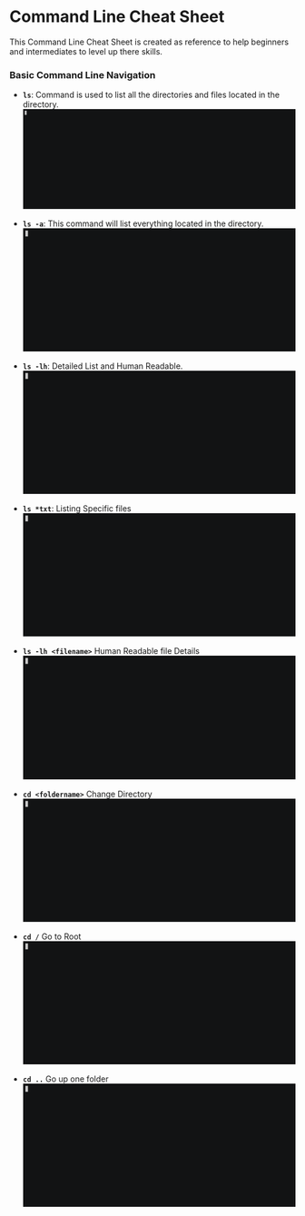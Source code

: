 # Command Line Cheat Sheet
This Command Line Cheat Sheet is created as reference to help beginners and intermediates to level up there skills.

### Basic Command Line Navigation
- **`ls`**: Command is used to list all the directories and files located in the directory.
![GIF](gifs/ls.gif)

- **`ls -a`**: This command will list everything located in the directory.
![GIF](gifs/ls-1.gif)

- **`ls -lh`**: Detailed List and Human Readable.
![GIF](gifs/ls-3.gif)

- **`ls *txt`**: Listing Specific files
![GIF](gifs/ls-4.gif)

- **`ls -lh <filename>`** Human Readable file Details
![GIF](gifs/ls-5.gif)

- **`cd <foldername>`** Change Directory
![LS](gifs/cd.gif)

- **`cd /`** Go to Root
![LS](gifs/cd-1.gif)

- **`cd ..`** Go up one folder
![LS](gifs/cd-2.gif)